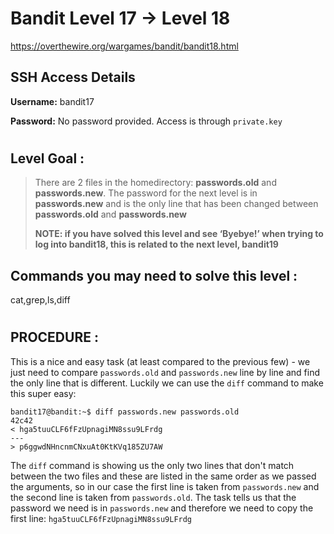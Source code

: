 # Bandit Level 17 -> Level 18 #

https://overthewire.org/wargames/bandit/bandit18.html

## SSH Access Details ##
**Username:**  bandit17

**Password:**  No password provided.  Access is through `private.key`
#

## Level Goal : ##
>There are 2 files in the homedirectory: **passwords.old** and **passwords.new**. The password for the next level is in **passwords.new** and is the only line that has been changed between **passwords.old** and **passwords.new**
>
>**NOTE: if you have solved this level and see ‘Byebye!’ when trying to log into bandit18, this is related to the next level, bandit19**


## Commands you may need to solve this level : ##
cat,grep,ls,diff

#  
## PROCEDURE : ##

This is a nice and easy task (at least compared to the previous few) - we just need to compare `passwords.old` and `passwords.new` line by line and find the only line that is different.  Luckily we can use the `diff` command to make this super easy:

```console
bandit17@bandit:~$ diff passwords.new passwords.old
42c42
< hga5tuuCLF6fFzUpnagiMN8ssu9LFrdg
---
> p6ggwdNHncnmCNxuAt0KtKVq185ZU7AW
```

The `diff` command is showing us the only two lines that don't match between the two files and these are listed in the same order as we passed the arguments, so in our case the first line is taken from `passwords.new` and the second line is taken from `passwords.old`.  The task tells us that the password we need is in `passwords.new` and therefore we need to copy the first line: `hga5tuuCLF6fFzUpnagiMN8ssu9LFrdg`

